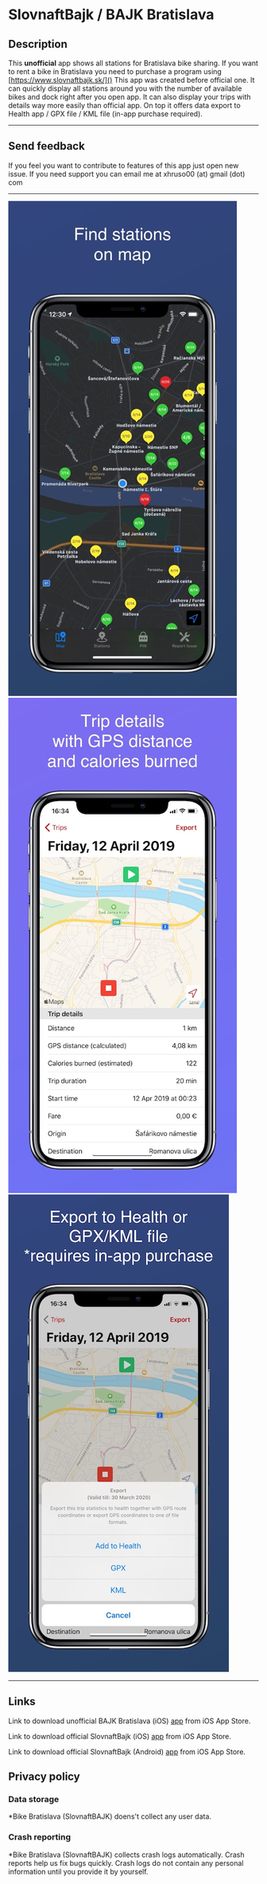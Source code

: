 # SlovnaftBajk / BAJK Bratislava


## Description
This **unofficial** app shows all stations for Bratislava bike sharing. If you want to rent a bike in Bratislava you need to purchase a program using [https://www.slovnaftbajk.sk/]()  This app was created before official one. It can quickly display all stations around you with the number of available bikes and dock right after you open app. It can also display your trips with details way more easily than official app. On top it offers data export to Health app / GPX file / KML file (in-app purchase required).

---

## Send feedback
If you feel you want to contribute to features of this app just open new issue. If you need support you can email me at xhruso00 (at) gmail (dot) com 

---

![iPhone screenshot](/Images/iphone-image.jpg)
![iPhone screenshot](/Images/iphone-image2.jpg)
![iPhone screenshot](/Images/iphone-image3.jpg)

---

## Links

Link to download unofficial BAJK Bratislava (iOS) [app]( https://apps.apple.com/app/bajk-bratislava/id1458614900) from iOS App Store.

Link to download official SlovnaftBajk (iOS) [app](  https://apps.apple.com/app/slovnaftbajk/id1364531772) from iOS App Store.

Link to download official SlovnaftBajk (Android) [app](  https://play.google.com/store/apps/details?id=hu.cycleme.slovnaftbajk&hl=sk) from iOS App Store.

## Privacy policy
### Data storage
  *Bike Bratislava (SlovnaftBAJK) doens't collect any user data.
### Crash reporting
  *Bike Bratislava (SlovnaftBAJK) collects crash logs automatically. Crash reports help us fix bugs quickly. Crash logs do not contain any personal information until you provide it by yourself.

